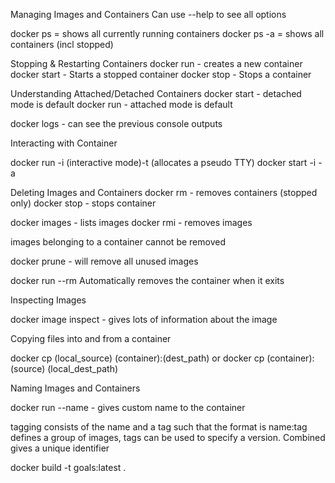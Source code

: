 Managing Images and Containers 
Can use --help to see all options

docker ps = shows all currently running containers
docker ps -a = shows all containers (incl stopped)

Stopping & Restarting Containers
docker run - creates a new container
docker start - Starts a stopped container
docker stop - Stops a container

Understanding Attached/Detached Containers
docker start - detached mode is default
docker run - attached mode is default

docker logs - can see the previous console outputs

Interacting with Container

docker run -i (interactive mode)-t (allocates a pseudo TTY)
docker start -i -a 

Deleting Images and Containers
docker rm - removes containers (stopped only)
docker stop - stops container

docker images - lists images
docker rmi - removes images

images belonging to a container cannot be removed

docker prune - will remove all unused images

docker run --rm Automatically removes the container when it exits

Inspecting Images

docker image inspect - gives lots of information about the image

Copying files into and from a container

docker cp  (local_source) (container):(dest_path) 
or 
docker cp  (container):(source) (local_dest_path) 

Naming Images and Containers

docker run --name  - gives custom name to the container

tagging consists of the name and a tag such that the format is name:tag
defines a group of images, tags can be used to specify a version. Combined gives a unique identifier

docker build -t goals:latest . 
